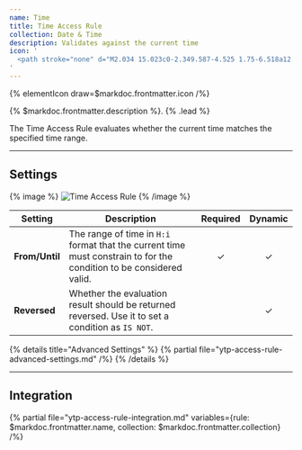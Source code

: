 ```yaml
---
name: Time
title: Time Access Rule
collection: Date & Time
description: Validates against the current time
icon: '
  <path stroke="none" d="M2.034 15.023c0-2.349.587-4.525 1.75-6.518a12.955 12.955 0 014.733-4.733c1.992-1.162 4.157-1.738 6.495-1.738 1.75 0 3.43.345 5.032 1.025 1.6.679 2.97 1.612 4.134 2.763 1.163 1.152 2.084 2.534 2.763 4.146a12.833 12.833 0 011.025 5.055c0 1.75-.345 3.431-1.025 5.032a12.944 12.944 0 01-2.763 4.134c-1.152 1.152-2.534 2.073-4.134 2.752a12.73 12.73 0 01-5.032 1.025c-1.762 0-3.455-.345-5.056-1.025a13.142 13.142 0 01-4.145-2.763c-1.163-1.152-2.073-2.534-2.764-4.123-.69-1.589-1.013-3.27-1.013-5.032zm2.856 0c0 2.73.99 5.101 2.982 7.117 1.992 1.992 4.364 2.982 7.14 2.982 1.819 0 3.512-.45 5.055-1.359 1.543-.91 2.787-2.13 3.696-3.685a9.829 9.829 0 001.37-5.055 9.87 9.87 0 00-1.37-5.067 10.158 10.158 0 00-3.696-3.696A9.822 9.822 0 0015.012 4.9c-1.82 0-3.513.45-5.056 1.359a10.374 10.374 0 00-3.708 3.696c-.92 1.555-1.358 3.247-1.358 5.067zm9.12 0V7.354a.93.93 0 01.276-.68.93.93 0 01.68-.276.93.93 0 01.679.276.93.93 0 01.276.68v7.082l4.134 2.406a.94.94 0 01.438.588.865.865 0 01-.104.714.897.897 0 01-.829.483.8.8 0 01-.484-.138l-4.399-2.568a.95.95 0 01-.483-.334.875.875 0 01-.184-.564z"/>
'
---
```


{% elementIcon draw=$markdoc.frontmatter.icon /%}

{% $markdoc.frontmatter.description %}. {% .lead %}

The Time Access Rule evaluates whether the current time matches the specified time range.

---

## Settings

{% image %}
![Time Access Rule](/assets/ytp/access/rule-time.webp)
{% /image %}

| Setting | Description | Required | Dynamic |
| ------- | ----------- | :------: | :-----: |
| **From/Until** | The range of time in `H:i` format that the current time must constrain to for the condition to be considered valid. | &#x2713; | &#x2713; |
| **Reversed** | Whether the evaluation result should be returned reversed. Use it to set a condition as `IS NOT`. | | &#x2713; |

{% details title="Advanced Settings" %}
    {% partial file="ytp-access-rule-advanced-settings.md" /%}
{% /details %}

---

## Integration

{% partial file="ytp-access-rule-integration.md" variables={rule: $markdoc.frontmatter.name, collection: $markdoc.frontmatter.collection} /%}
